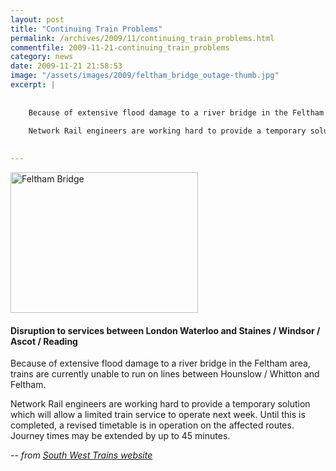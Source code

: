 ```yaml
---
layout: post
title: "Continuing Train Problems"
permalink: /archives/2009/11/continuing_train_problems.html
commentfile: 2009-11-21-continuing_train_problems
category: news
date: 2009-11-21 21:58:53
image: "/assets/images/2009/feltham_bridge_outage-thumb.jpg"
excerpt: |
    
    
    Because of extensive flood damage to a river bridge in the Feltham area, trains are currently unable to run on lines between Hounslow / Whitton and Feltham.
    
    Network Rail engineers are working hard to provide a temporary solution which will allow a limited train service to operate next week. Until this is completed, a revised timetable is in operation on the affected routes. Journey times may be extended by up to 45 minutes.
    

---
```


<a href="/assets/images/2009/feltham_bridge_outage.jpg"><img src="/assets/images/2009/feltham_bridge_outage-thumb.jpg" width="300" height="225" alt="Feltham Bridge" class="photo center" /></a>

#### Disruption to services between London Waterloo and Staines / Windsor / Ascot / Reading

Because of extensive flood damage to a river bridge in the Feltham area, trains are currently unable to run on lines between Hounslow / Whitton and Feltham.

Network Rail engineers are working hard to provide a temporary solution which will allow a limited train service to operate next week. Until this is completed, a revised timetable is in operation on the affected routes. Journey times may be extended by up to 45 minutes.

<cite>-- from [South West Trains website](http://www.southwesttrains.co.uk/engineeringwork.aspx#sa1c9e4a1d1349548b8faaad06961215</cite>)
